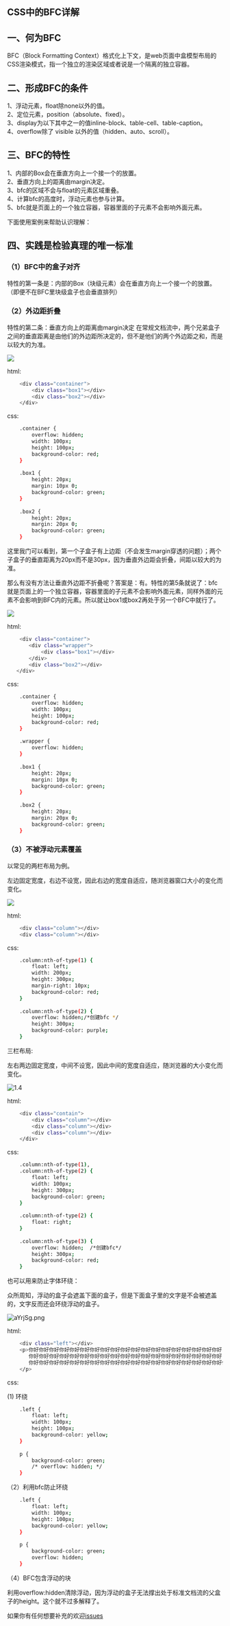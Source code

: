 ## CSS中的BFC详解

## 一、何为BFC

BFC（Block Formatting Context）格式化上下文，是web页面中盒模型布局的CSS渲染模式，指一个独立的渲染区域或者说是一个隔离的独立容器。

## 二、形成BFC的条件

1、浮动元素，float除none以外的值。<br />
2、定位元素，position（absolute、fixed）。<br />
3、display为以下其中之一的值inline-block、table-cell、table-caption。<br />
4、overflow除了 visible 以外的值（hidden、auto、scroll）。<br />

## 三、BFC的特性

1、内部的Box会在垂直方向上一个接一个的放置。<br />
2、垂直方向上的距离由margin决定。<br />
3、bfc的区域不会与float的元素区域重叠。<br />
4、计算bfc的高度时，浮动元素也参与计算。<br />
5、bfc就是页面上的一个独立容器，容器里面的子元素不会影响外面元素。<br />

下面使用案例来帮助认识理解：

## 四、实践是检验真理的唯一标准

### （1）BFC中的盒子对齐

特性的第一条是：内部的Box（块级元素）会在垂直方向上一个接一个的放置。（即便不在BFC里块级盒子也会垂直排列）

### （2）外边距折叠

特性的第二条：垂直方向上的距离由margin决定
在常规文档流中，两个兄弟盒子之间的垂直距离是由他们的外边距所决定的，但不是他们的两个外边距之和，而是以较大的为准。

![](https://s1.ax1x.com/2020/08/02/aYrzOs.th.png)

html:

```sh
    <div class="container">
        <div class="box1"></div>
        <div class="box2"></div>
    </div>
```

css: 

```sh
    .container {
        overflow: hidden;
        width: 100px;
        height: 100px;
        background-color: red;
    }
    
    .box1 {
        height: 20px;
        margin: 10px 0;
        background-color: green;
    }
    
    .box2 {
        height: 20px;
        margin: 20px 0;
        background-color: green;
    }
```
这里我门可以看到，第一个子盒子有上边距（不会发生margin穿透的问题）；两个子盒子的垂直距离为20px而不是30px，因为垂直外边距会折叠，间距以较大的为准。

 那么有没有方法让垂直外边距不折叠呢？答案是：有。特性的第5条就说了：bfc就是页面上的一个独立容器，容器里面的子元素不会影响外面元素，同样外面的元素不会影响到BFC内的元素。所以就让box1或box2再处于另一个BFC中就行了。

 ![](https://s1.ax1x.com/2020/08/02/aYrxyj.th.png)

 html:

 ```sh
     <div class="container">
        <div class="wrapper">
            <div class="box1"></div>
        </div>
        <div class="box2"></div>
    </div>
```

css:

```sh
    .container {
        overflow: hidden;
        width: 100px;
        height: 100px;
        background-color: red;
    }
    
    .wrapper {
        overflow: hidden;
    }
    
    .box1 {
        height: 20px;
        margin: 10px 0;
        background-color: green;
    }
    
    .box2 {
        height: 20px;
        margin: 20px 0;
        background-color: green;
    }
```

### （3）不被浮动元素覆盖 

以常见的两栏布局为例。

左边固定宽度，右边不设宽，因此右边的宽度自适应，随浏览器窗口大小的变化而变化。

![](https://s1.ax1x.com/2020/08/02/aYrvlQ.md.png)

html:

```sh
    <div class="column"></div>
    <div class="column"></div>
```

css: 

```sh
    .column:nth-of-type(1) {
        float: left;
        width: 200px;
        height: 300px;
        margin-right: 10px;
        background-color: red;
    }
    
    .column:nth-of-type(2) {
        overflow: hidden;/*创建bfc */
        height: 300px;
        background-color: purple;
    }
```

三栏布局:

左右两边固定宽度，中间不设宽，因此中间的宽度自适应，随浏览器的大小变化而变化。

![1.4](https://s1.ax1x.com/2020/08/02/aYspmn.th.png)

html:

```sh
    <div class="contain">
        <div class="column"></div>
        <div class="column"></div>
        <div class="column"></div>
    </div>
```

css: 

```sh
    .column:nth-of-type(1),
    .column:nth-of-type(2) {
        float: left;
        width: 100px;
        height: 300px;
        background-color: green;
    }
    
    .column:nth-of-type(2) {
        float: right;
    }
    
    .column:nth-of-type(3) {
        overflow: hidden;  /*创建bfc*/
        height: 300px;
        background-color: red;
    }
```

也可以用来防止字体环绕：

众所周知，浮动的盒子会遮盖下面的盒子，但是下面盒子里的文字是不会被遮盖的，文字反而还会环绕浮动的盒子。

![aYrjSg.png](https://s1.ax1x.com/2020/08/02/aYrjSg.png)

html:

```sh
    <div class="left"></div>
    <p>你好你好你好你好你好你好你好你好你好你好你好你好你好你好你好你好你好你好你好
       你好你好你好你好你好你好你好你好你好你好你好你好你好你好你好你好你好你好你好
       你好你好你好你好你好你好你好你好你好你好你好你好你好你好你好你好你好你好你好你好你好你好你好
    </p>
```

css:

(1) 环绕

```sh
    .left {
        float: left;
        width: 100px;
        height: 100px;
        background-color: yellow;
    }
    
    p {
        background-color: green;
        /* overflow: hidden; */
    }
```

（2）利用bfc防止环绕

```sh
    .left {
        float: left;
        width: 100px;
        height: 100px;
        background-color: yellow;
    }
    
    p {
        background-color: green;
        overflow: hidden;
    }
```

（4）BFC包含浮动的块

利用overflow:hidden清除浮动，因为浮动的盒子无法撑出处于标准文档流的父盒子的height。这个就不过多解释了。

如果你有任何想要补充的欢迎[issues](https://github.com/perfectSymphony/FrontEnd-interview/issues)

